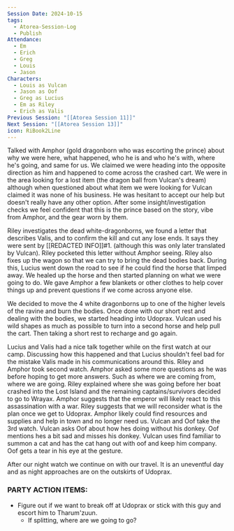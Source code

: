 ```yaml
---
Session Date: 2024-10-15
tags:
  - Atorea-Session-Log
  - Publish
Attendance:
  - Em
  - Erich
  - Greg
  - Louis
  - Jason
Characters:
  - Louis as Vulcan
  - Jason as Oof
  - Greg as Lucius
  - Em as Riley
  - Erich as Valis
Previous Session: "[[Atorea Session 11]]"
Next Session: "[[Atorea Session 13]]"
icon: RiBook2Line
---
```

Talked with Amphor (gold dragonborn who was escorting the prince) about why we were here, what happened, who he is and who he's with, where he's going, and same for us. We claimed we were heading into the opposite direction as him and happened to come across the crashed cart. We were in the area looking for a lost item (the dragon ball from Vulcan's dream) although when questioned about what item we were looking for Vulcan claimed it was none of his business. He was hesitant to accept our help but doesn't really have any other option. After some insight/investigation checks we feel confident that this is the prince based on the story, vibe from Amphor, and the gear worn by them. 

Riley investigates the dead white-dragonborns, we found a letter that describes Valis, and to confirm the kill and cut any lose ends. It says they were sent by [[REDACTED INFO]]#1. (although this was only later translated by Vulcan). Riley pocketed this letter without Amphor seeing. Riley also fixes up the wagon so that we can try to bring the dead bodies back. During this, Lucius went down the road to see if he could find the horse that limped away. We healed up the horse and then started planning on what we were going to do. We gave Amphor a few blankets or other clothes to help cover things up and prevent questions if we come across anyone else. 

We decided to move the 4 white dragonborns up to one of the higher levels of the ravine and burn the bodies. Once done with our short rest and dealing with the bodies, we started heading into Udoprax. Vulcan used his wild shapes as much as possible to turn into a second horse and help pull the cart. Then taking a short rest to recharge and go again. 

Lucius and Valis had a nice talk together while on the first watch at our camp. Discussing how this happened and that Lucius shouldn't feel bad for the mistake Valis made in his communications around this. Riley and Amphor took second watch. Amphor asked some more questions as he was before hoping to get more answers. Such as where we are coming from, where we are going. Riley explained where she was going before her boat crashed into the Lost Island and the remaining captains/survivors decided to go to Wrayax. Amphor suggests that the emperor will likely react to this assassination with a war. Riley suggests that we will reconsider what is the plan once we get to Udoprax. Amphor likely could find resources and supplies and help in town and no longer need us. Vulcan and Oof take the 3rd watch. Vulcan asks Oof about how hes doing without his donkey. Oof mentions hes a bit sad and misses his donkey. Vulcan uses find familiar to summon a cat and has the cat hang out with oof and keep him company. Oof gets a tear in his eye at the gesture. 

After our night watch we continue on with our travel. It is an uneventful day and as night approaches are on the outskirts of Udoprax. 


### PARTY ACTION ITEMS:
- Figure out if we want to break off at Udoprax or stick with this guy and escort him to Tharum'zuun.
	- If splitting, where are we going to go?


